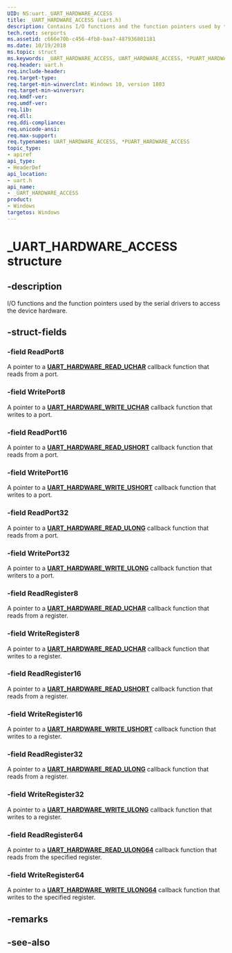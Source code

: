 ```yaml
---
UID: NS:uart._UART_HARDWARE_ACCESS
title: _UART_HARDWARE_ACCESS (uart.h)
description: Contains I/O functions and the function pointers used by the serial drivers to access the device hardware.
tech.root: serports
ms.assetid: c666e70b-c456-4fb8-baa7-487936801181
ms.date: 10/19/2018
ms.topic: struct
ms.keywords: _UART_HARDWARE_ACCESS, UART_HARDWARE_ACCESS, *PUART_HARDWARE_ACCESS,
req.header: uart.h
req.include-header:
req.target-type:
req.target-min-winverclnt: Windows 10, version 1803
req.target-min-winversvr:
req.kmdf-ver:
req.umdf-ver:
req.lib:
req.dll:
req.ddi-compliance:
req.unicode-ansi:
req.max-support:
req.typenames: UART_HARDWARE_ACCESS, *PUART_HARDWARE_ACCESS
topic_type:
- apiref
api_type:
- HeaderDef
api_location:
- uart.h
api_name:
- _UART_HARDWARE_ACCESS
product:
- Windows
targetos: Windows
---
```


# _UART_HARDWARE_ACCESS structure

## -description
I/O functions and the function pointers used by the serial drivers to access the device hardware.

## -struct-fields

### -field ReadPort8
A pointer to a [**UART_HARDWARE_READ_UCHAR**](nc-uart-uart_hardware_read_uchar.md) callback function that reads from a port.

### -field WritePort8
A pointer to a [**UART_HARDWARE_WRITE_UCHAR**](nc-uart-uart_hardware_write_uchar.md) callback function that writes to a port.

### -field ReadPort16
A pointer to a [**UART_HARDWARE_READ_USHORT**](nc-uart-uart_hardware_read_ushort.md) callback function that reads from a port.

### -field WritePort16
A pointer to a [**UART_HARDWARE_WRITE_USHORT**](nc-uart-uart_hardware_write_ushort.md) callback function that writes to a port.

### -field ReadPort32
A pointer to a [**UART_HARDWARE_READ_ULONG**](nc-uart-uart_hardware_read_ulong.md) callback function that reads from a port.

### -field WritePort32
A pointer to a [**UART_HARDWARE_WRITE_ULONG**](nc-uart-uart_hardware_write_ulong.md) callback function that writers to a port.

### -field ReadRegister8
A pointer to a [**UART_HARDWARE_READ_UCHAR**](nc-uart-uart_hardware_read_uchar.md) callback function that reads from a register.

### -field WriteRegister8
A pointer to a [**UART_HARDWARE_READ_UCHAR**](nc-uart-uart_hardware_read_uchar.md) callback function that writes to a register.

### -field ReadRegister16
A pointer to a [**UART_HARDWARE_READ_USHORT**](nc-uart-uart_hardware_read_ushort.md) callback function that reads from a register.

### -field WriteRegister16
A pointer to a [**UART_HARDWARE_WRITE_USHORT**](nc-uart-uart_hardware_write_ushort.md) callback function that writes to a register.

### -field ReadRegister32
A pointer to a [**UART_HARDWARE_READ_ULONG**](nc-uart-uart_hardware_read_ulong.md) callback function that reads from a register.

### -field WriteRegister32
A pointer to a [**UART_HARDWARE_WRITE_ULONG**](nc-uart-uart_hardware_write_ulong.md) callback function that writes to a register.

### -field ReadRegister64
A pointer to a [**UART_HARDWARE_READ_ULONG64**](nc-uart-uart_hardware_read_ulong64.md) callback function that reads from the specified register.

### -field WriteRegister64
A pointer to a [**UART_HARDWARE_WRITE_ULONG64**](nc-uart-uart_hardware_write_ulong64.md) callback function that writes to the specified register.


## -remarks

## -see-also
